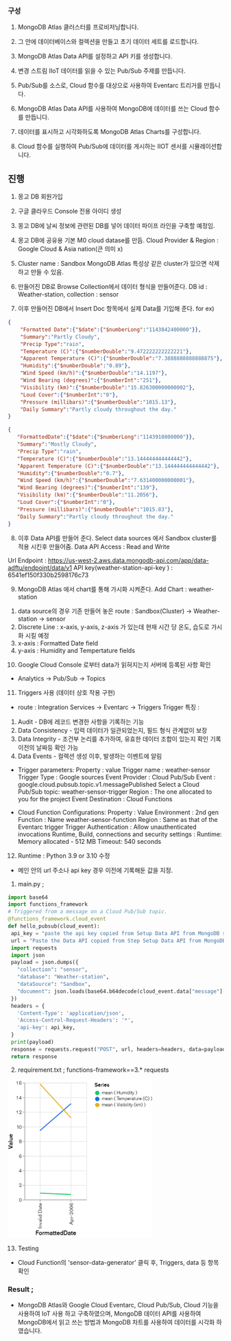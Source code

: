 ### 구성
  1) MongoDB Atlas 클러스터를 프로비저닝합니다.

  2) 그 안에 데이터베이스와 컬렉션을 만들고 초기 데이터 세트를 로드합니다.
     
  3) MongoDB Atlas Data API를 설정하고 API 키를 생성합니다.
    
  4) 변경 스트림 IIoT 데이터를 읽을 수 있는 Pub/Sub 주제를 만듭니다.
    
  5) Pub/Sub를 소스로, Cloud 함수를 대상으로 사용하여 Eventarc 트리거를 만듭니다.
    
  6) MongoDB Atlas Data API를 사용하여 MongoDB에 데이터를 쓰는 Cloud 함수를 만듭니다.
    
  7) 데이터를 표시하고 시각화하도록 MongoDB Atlas Charts를 구성합니다.
    
  8) Cloud 함수를 실행하여 Pub/Sub에 데이터를 게시하는 IIOT 센서를 시뮬레이션합니다.

## 진행

1. 몽고 DB 회원가입

2. 구글 클라우드 Console 전용 아이디 생성

3. 몽고 DB에 날씨 정보에 관련된 DB를 넣어 데이터 파이프 라인을 구축할 예정임.

4. 몽고 DB에 공유용 기본 M0 cloud datase를 만듬.
  Cloud Provider & Region : Google Cloud & Asia nation(큰 의미 x)

5. Cluster name : Sandbox 
    MongoDB Atlas 특성상 같은 cluster가 있으면 삭제하고 만들 수 있음.

6. 만들어진 DB로 Browse Collection에서 데이터 형식을 만들어준다.
DB id : Weather-station,
collection : sensor

7. 이후 만들어진 DB에서 Insert Doc 항목에서 실제 Data를 기입해 준다.
for ex) 
```Json
{
    "Formatted Date":{"$date":{"$numberLong":"1143842400000"}},
    "Summary":"Partly Cloudy",
    "Precip Type":"rain",
    "Temperature (C)":{"$numberDouble":"9.472222222222221"},
    "Apparent Temperature (C)":{"$numberDouble":"7.3888888888888875"},
    "Humidity":{"$numberDouble":"0.89"},
    "Wind Speed (km/h)":{"$numberDouble":"14.1197"},
    "Wind Bearing (degrees)":{"$numberInt":"251"},
    "Visibility (km)":{"$numberDouble":"15.826300000000002"},
    "Loud Cover":{"$numberInt":"0"},
    "Pressure (millibars)":{"$numberDouble":"1015.13"},
    "Daily Summary":"Partly cloudy throughout the day."
}
```
```Json
{
   "FormattedDate":{"$date":{"$numberLong":"1143910800000"}},
   "Summary":"Mostly Cloudy",
   "Precip Type":"rain",
   "Temperature (C)":{"$numberDouble":"13.144444444444442"},
   "Apparent Temperature (C)":{"$numberDouble":"13.144444444444442"},
   "Humidity":{"$numberDouble":"0.7"},
   "Wind Speed (km/h)":{"$numberDouble":"7.631400000000001"},
   "Wind Bearing (degrees)":{"$numberInt":"139"},
   "Visibility (km)":{"$numberDouble":"11.2056"},
   "Loud Cover":{"$numberInt":"0"},
   "Pressure (millibars)":{"$numberDouble":"1015.83"},
   "Daily Summary":"Partly cloudy throughout the day."
}
```

8. 이후 Data API를 만들어 준다.
Select data sources 에서 Sandbox cluster를 적용 시킨후 만들어줌. Data API Access : Read and Write

Url Endpoint : https://us-west-2.aws.data.mongodb-api.com/app/data-adftu/endpoint/data/v1
API key(weather-station-api-key
) : 6541ef150f330b2598176c73


9. MongoDB Atlas 에서 chart를 통해 가시화 시켜준다.
Add Chart : weather-station
  1) data source의 경우 기존 만들어 놓은
    route : Sandbox(Cluster) -> Weather-station -> sensor
  2) Discrete Line : x-axis, y-axis, z-axis 가 있는데 현재 시간 당 온도, 습도로 가시화 시킬 예정
  3) x-axis : Formatted Date field
  4) y-axis : Humidity and Tempertature fields

10. Google Cloud Console 로부터 data가 읽혀지는지 서버에 등록된 사항 확인 
  - Analytics -> Pub/Sub -> Topics

11. Triggers 사용 (데이터 상호 작용 구현)
  - route : Integration Services -> Eventarc -> Triggers
Trigger 특징 :
  1) Audit
    - DB에 레코드 변경한 사항을 기록하는 기능
  2) Data Consistency
    - 입력 데이터가 일관되었는지, 필드 형식 관계없이 보장
  3) Data Integrity
    - 조건부 논리를 추가하여, 유효한 데이터 조합이 있는지 확인 기록 이전의 날짜등 확인 가능
  4) Data Events
    - 컬렉션 생성 이후, 발생하는 이벤트에 알림
  
  - Trigger parameters:
Property	: value
Trigger name	: weather-sensor
Trigger Type	: Google sources
Event Provider	: Cloud Pub/Sub
Event	: google.cloud.pubsub.topic.v1.messagePublished
Select a Cloud Pub/Sub topic: 	weather-sensor-trigger
Region : The one allocated to you for the project
Event Destination	: Cloud Functions

  - Cloud Function Configurations:
Property	: Value
Environment	: 2nd gen
Function :  Name	weather-sensor-function
Region	: Same as that of the Eventarc trigger
Trigger Authentication	: Allow unauthenticated invocations
Runtime, Build, connections and security settings	: Runtime: Memory allocated - 512 MB Timeout: 540 seconds  


12. Runtime : Python 3.9 or 3.10 수정
  - 메인 안의 url 주소나 api key 경우 이전에 기록해둔 값을 지정.
  1) main.py ;  

```python
import base64
import functions_framework
# Triggered from a message on a Cloud Pub/Sub topic.
@functions_framework.cloud_event
def hello_pubsub(cloud_event):
 api_key = "paste the api key copied from Setup Data API from MongoDB step"
 url = "Paste the Data API copied from Step Setup Data API from MongoDB data services"+"/action/insertOne"
 import requests
 import json
 payload = json.dumps({
   "collection": "sensor",
   "database": "Weather-station",
   "dataSource": "Sandbox",
   "document": json.loads(base64.b64decode(cloud_event.data["message"]["data"]).decode("utf-8"))
 })
 headers = {
   'Content-Type': 'application/json',
   'Access-Control-Request-Headers': '*',
   'api-key': api_key,
 }
 print(payload)
 response = requests.request("POST", url, headers=headers, data=payload)
 return response
```

  2) requirement.txt ;
functions-framework==3.*
requests

![Alt text](Line.png)

13. Testing
- Cloud Function의 'sensor-data-generator' 클릭 후, Triggers, data 등 항목 확인 


### Result ;
  - MongoDB Atlas와 Google Cloud Eventarc, Cloud Pub/Sub, Cloud 기능을 사용하여 IoT 사용 하고 구축하였으며, MongoDB 데이터 API를 사용하여 MongoDB에서 읽고 쓰는 방법과 MongoDB 차트를 사용하여 데이터를 시각화 하였습니다.
